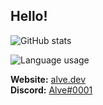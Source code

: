 ## Hello!

![GitHub stats](https://github-readme-stats.vercel.app/api?username=alvesvaren&show_icons=true&count_private=true)

![Language usage](https://github-readme-stats.vercel.app/api/top-langs/?username=alvesvaren&layout=compact&langs_count=8)

**Website:** [alve.dev](https://alve.dev/) <br/>
**Discord:** [Alve#0001](https://discordapp.com/channels/@me/265918045069770753/)
